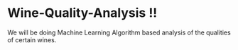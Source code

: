 # Wine-Quality-Analysis !!
We will be doing Machine Learning Algorithm based analysis of the qualities of certain wines.
